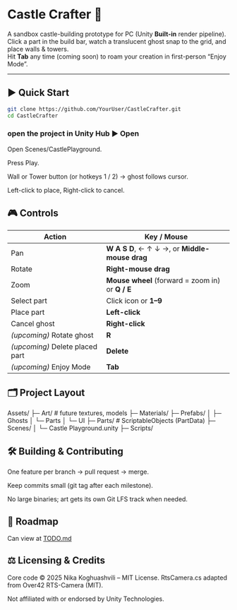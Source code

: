 # Castle Crafter 🏰
A sandbox castle-building prototype for PC (Unity **Built-in** render pipeline).  
Click a part in the build bar, watch a translucent ghost snap to the grid, and place walls & towers.  
Hit **Tab** any time (coming soon) to roam your creation in first-person “Enjoy Mode”.

---

## ▶️ Quick Start

```bash
git clone https://github.com/YourUser/CastleCrafter.git
cd CastleCrafter
```

### open the project in Unity Hub ► Open
Open Scenes/CastlePlayground.

Press Play.

Wall or Tower button (or hotkeys 1 / 2) → ghost follows cursor.

Left-click to place, Right-click to cancel.

## 🎮 Controls

| Action                          | Key / Mouse                                      |
| ------------------------------- | ------------------------------------------------ |
| Pan                             | **W A S D**, ← ↑ ↓ →, or **Middle-mouse drag**   |
| Rotate                          | **Right-mouse drag**                             |
| Zoom                            | **Mouse wheel** (forward = zoom in) or **Q / E** |
| Select part                     | Click icon or **1–9**                            |
| Place part                      | **Left-click**                                   |
| Cancel ghost                    | **Right-click**                                  |
| *(upcoming)* Rotate ghost       | **R**                                            |
| *(upcoming)* Delete placed part | **Delete**                                       |
| *(upcoming)* Enjoy Mode         | **Tab**                                          |

## 🗂️ Project Layout

Assets/
├─ Art/            # future textures, models
├─ Materials/
├─ Prefabs/
│   ├─ Ghosts
│   └─ Parts
│   └─ UI
├─ Parts/          # ScriptableObjects (PartData)
├─ Scenes/
│   └─ Castle Playground.unity
├─ Scripts/

## 🛠️ Building & Contributing

One feature per branch → pull request → merge.

Keep commits small (git tag after each milestone).

No large binaries; art gets its own Git LFS track when needed.

## 📅 Roadmap

Can view at [TODO.md](TODO.md)

## ⚖️ Licensing & Credits

Core code © 2025 Nika Koghuashvili – MIT License.
RtsCamera.cs adapted from Over42 RTS-Camera (MIT).

Not affiliated with or endorsed by Unity Technologies.
